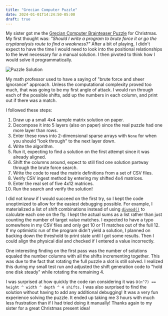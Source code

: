 ```yaml
---
title: "Grecian Computer Puzzle"
date: 2024-01-01T14:24:50-05:00
draft: true
---
```


My sister got me the [Grecian Computer Brainteaser Puzzle](https://www.amazon.com/True-Genius-Grecian-Computer/dp/B08469GT8K) for Christmas. My first thought was: _"Should I write a program to brute force it or go the cryptanalysis route to find a weakness?"_ After a bit of playing, I didn't expect to have the time I would need to look into the positional relationships to the level necessary for a manual solution. I then pivoted to think how I would solve it programmatically.

![Puzzle Solution](https://images.danieladamstech.com/2023-grecian-computer-puzzle-small.jpg)

My math professor used to have a saying of "brute force and sheer ignorance" approach. Unless the computational complexity proved too much, that was going to be my first angle of attack. I would run through each of the possible shifts, add up the numbers in each column, and print out if there was a match.

I followed these steps:

1. Draw up a small 4x4 sample matrix solution on paper.
2. Decompose it into 5 layers (also on paper) since the real puzzle had one more layer than rows.
3. Enter these rows into 2-dimensional sparse arrays with `None` for when you should "look through" to the next layer down.
4. Write the algorithm.
5. Run it, expecting to find a solution on the first attempt since it was already aligned.
6. Shift the columns around, expect to still find one solution partway through the brute force search.
7. Write the code to read the matrix definitions from a set of CSV files.
8. Verify CSV ingest method by entering my shifted 4x4 matrices.
9. Enter the real set of five 4x12 matrices.
10. Run the search and verify the solution!

I did not know if I would succeed on the first try, so I kept the code unoptimized to allow for the easiest debugging possible. For example, I materialized a list of shift combinations instead of using [`divmod()`](https://docs.python.org/3/library/functions.html#divmod) to calculate each one on the fly. I kept the actual sums as a list rather than just counting the number of target value matches. I expected to have a typo somewhere in my CSV files and only get 10 or 11 matches out of the full 12. If my optimistic run of the program didn't yield a solution, I planned on backing down the threshold to print state until I got some results. Then I could align the physical dial and checked if I entered a value incorrectly.

One interesting finding on the first pass was the number of solutions equaled the number columns with all the shifts incrementing together. This was due to the fact that rotating the full puzzle a slot is still solved. I realized this during my small test run and adjusted the shift generation code to "hold one disk steady" while rotating the remaining 4.

I was surprised at how quickly the code ran considering it was `O(n^7) == height ^ width ^ depth ^ 4 shifts.` I was also surprised to find the solution without having to add any additional debugging! It was a very fun experience solving the puzzle. It ended up taking me 3 hours with much less frustration than if I had tried doing it manually! Thanks again to my sister for a great Christmas present idea!

